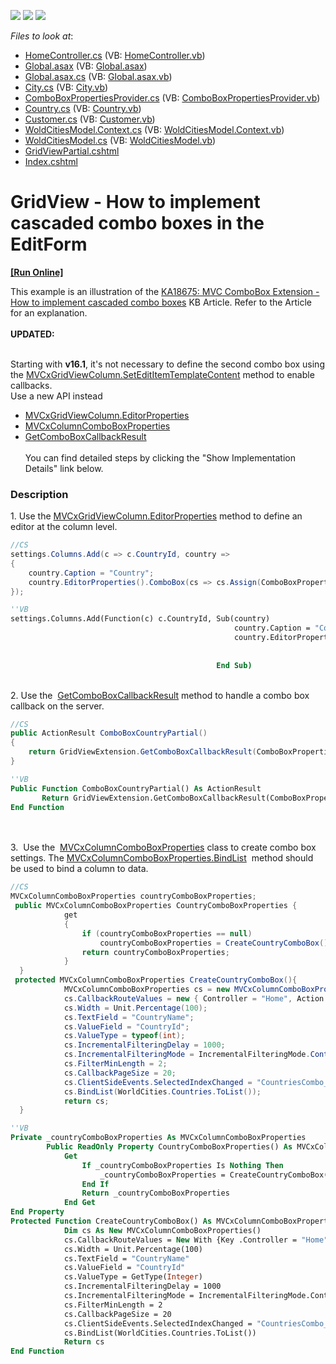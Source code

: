 <!-- default badges list -->
![](https://img.shields.io/endpoint?url=https://codecentral.devexpress.com/api/v1/VersionRange/128550193/16.1.5%2B)
[![](https://img.shields.io/badge/Open_in_DevExpress_Support_Center-FF7200?style=flat-square&logo=DevExpress&logoColor=white)](https://supportcenter.devexpress.com/ticket/details/E4425)
[![](https://img.shields.io/badge/📖_How_to_use_DevExpress_Examples-e9f6fc?style=flat-square)](https://docs.devexpress.com/GeneralInformation/403183)
<!-- default badges end -->
<!-- default file list -->
*Files to look at*:

* [HomeController.cs](./CS/Controllers/HomeController.cs) (VB: [HomeController.vb](./VB/Controllers/HomeController.vb))
* [Global.asax](./CS/Global.asax) (VB: [Global.asax](./VB/Global.asax))
* [Global.asax.cs](./CS/Global.asax.cs) (VB: [Global.asax.vb](./VB/Global.asax.vb))
* [City.cs](./CS/Models/City.cs) (VB: [City.vb](./VB/Models/City.vb))
* [ComboBoxPropertiesProvider.cs](./CS/Models/ComboBoxPropertiesProvider.cs) (VB: [ComboBoxPropertiesProvider.vb](./VB/Models/ComboBoxPropertiesProvider.vb))
* [Country.cs](./CS/Models/Country.cs) (VB: [Country.vb](./VB/Models/Country.vb))
* [Customer.cs](./CS/Models/Customer.cs) (VB: [Customer.vb](./VB/Models/Customer.vb))
* [WoldCitiesModel.Context.cs](./CS/Models/WoldCitiesModel.Context.cs) (VB: [WoldCitiesModel.Context.vb](./VB/Models/WoldCitiesModel.Context.vb))
* [WoldCitiesModel.cs](./CS/Models/WoldCitiesModel.cs) (VB: [WoldCitiesModel.vb](./VB/Models/WoldCitiesModel.vb))
* [GridViewPartial.cshtml](./CS/Views/Home/GridViewPartial.cshtml)
* [Index.cshtml](./CS/Views/Home/Index.cshtml)
<!-- default file list end -->
# GridView - How to implement cascaded combo boxes in the EditForm
<!-- run online -->
**[[Run Online]](https://codecentral.devexpress.com/e4425/)**
<!-- run online end -->

<p>This example is an illustration of the <a href="https://www.devexpress.com/Support/Center/p/KA18675">KA18675: MVC ComboBox Extension - How to implement cascaded combo boxes</a> KB Article. Refer to the Article for an explanation.<br><br><strong>UPDATED:</strong><br><br></p>
<p>Starting with <strong>v16.1</strong>, it's not necessary to define the second combo box using the <a href="https://documentation.devexpress.com/#AspNet/DevExpressWebMvcMVCxGridViewColumn_SetEditItemTemplateContenttopic">MVCxGridViewColumn.SetEditItemTemplateContent</a> method to enable callbacks. <br>Use a new API instead

* <a href="https://docs.devexpress.com/AspNetMvc/DevExpress.Web.Mvc.MVCxGridViewColumn.EditorProperties">MVCxGridViewColumn.EditorProperties</a> 
* <a href="https://docs.devexpress.com/AspNetMvc/DevExpress.Web.Mvc.MVCxColumnComboBoxProperties">MVCxColumnComboBoxProperties</a> 
* <a href="http://help.devexpress.com/#AspNet/DevExpressWebMvcGridExtensionBase_GetComboBoxCallbackResulttopic">GetComboBoxCallbackResult</a> <br> <br>You can find detailed steps by clicking the "Show Implementation Details" link below.</p>


<h3>Description</h3>

1.&nbsp;Use the&nbsp;<a href="https://docs.devexpress.com/AspNetMvc/DevExpress.Web.Mvc.MVCxGridViewColumn.EditorProperties">MVCxGridViewColumn.EditorProperties</a> method to define an editor at the column level.&nbsp;<br>
```cs
//CS
settings.Columns.Add(c => c.CountryId, country =>
{
	country.Caption = "Country";
	country.EditorProperties().ComboBox(cs => cs.Assign(ComboBoxPropertiesProvider.Current.CountryComboBoxProperties));
});
```
```vb
''VB
settings.Columns.Add(Function(c) c.CountryId, Sub(country)
												  country.Caption = "Country"
												  country.EditorProperties().ComboBox(Sub(cs)
																						  cs.Assign(ComboBoxPropertiesProvider.Current.CountryComboBoxProperties)
																					  End Sub)
											  End Sub)

```
<br>2. Use the&nbsp; <a href="http://help.devexpress.com/#AspNet/DevExpressWebMvcGridExtensionBase_GetComboBoxCallbackResulttopic">GetComboBoxCallbackResult</a>&nbsp;method to handle a combo box callback on the server.<br>
```cs
//CS
public ActionResult ComboBoxCountryPartial()
{
    return GridViewExtension.GetComboBoxCallbackResult(ComboBoxPropertiesProvider.Current.CountryComboBoxProperties);
}
```
```vb
''VB
Public Function ComboBoxCountryPartial() As ActionResult
       Return GridViewExtension.GetComboBoxCallbackResult(ComboBoxPropertiesProvider.Current.CountryComboBoxProperties)
End Function
```
<br><br>3. &nbsp;Use the&nbsp;&nbsp;<a href="https://docs.devexpress.com/AspNetMvc/DevExpress.Web.Mvc.MVCxColumnComboBoxProperties">MVCxColumnComboBoxProperties</a>&nbsp;class to create combo box settings.&nbsp;The <a href="https://documentation.devexpress.com/#AspNet/DevExpressWebMvcMVCxColumnComboBoxProperties_BindListtopic">MVCxColumnComboBoxProperties.BindList</a> &nbsp;method should be used to bind a column to data.&nbsp;<br>
```cs
//CS
MVCxColumnComboBoxProperties countryComboBoxProperties;
 public MVCxColumnComboBoxProperties CountryComboBoxProperties {
            get
            {
                if (countryComboBoxProperties == null)
                    countryComboBoxProperties = CreateCountryComboBox();
                return countryComboBoxProperties;
            }
  }
 protected MVCxColumnComboBoxProperties CreateCountryComboBox(){
            MVCxColumnComboBoxProperties cs = new MVCxColumnComboBoxProperties();
            cs.CallbackRouteValues = new { Controller = "Home", Action = "ComboBoxCountryPartial" };
            cs.Width = Unit.Percentage(100);
            cs.TextField = "CountryName";
            cs.ValueField = "CountryId";
            cs.ValueType = typeof(int);
            cs.IncrementalFilteringDelay = 1000;
            cs.IncrementalFilteringMode = IncrementalFilteringMode.Contains;
            cs.FilterMinLength = 2;
            cs.CallbackPageSize = 20;
            cs.ClientSideEvents.SelectedIndexChanged = "CountriesCombo_SelectedIndexChanged";
            cs.BindList(WorldCities.Countries.ToList());
            return cs;
  }
```
```vb
''VB
Private _countryComboBoxProperties As MVCxColumnComboBoxProperties
        Public ReadOnly Property CountryComboBoxProperties() As MVCxColumnComboBoxProperties
            Get
                If _countryComboBoxProperties Is Nothing Then
                    _countryComboBoxProperties = CreateCountryComboBox()
                End If
                Return _countryComboBoxProperties
            End Get
End Property
Protected Function CreateCountryComboBox() As MVCxColumnComboBoxProperties
			Dim cs As New MVCxColumnComboBoxProperties()
			cs.CallbackRouteValues = New With {Key .Controller = "Home", Key .Action = "ComboBoxCountryPartial"}
			cs.Width = Unit.Percentage(100)
			cs.TextField = "CountryName"
			cs.ValueField = "CountryId"
			cs.ValueType = GetType(Integer)
			cs.IncrementalFilteringDelay = 1000
			cs.IncrementalFilteringMode = IncrementalFilteringMode.Contains
			cs.FilterMinLength = 2
			cs.CallbackPageSize = 20
			cs.ClientSideEvents.SelectedIndexChanged = "CountriesCombo_SelectedIndexChanged"
			cs.BindList(WorldCities.Countries.ToList())
			Return cs
End Function
```



